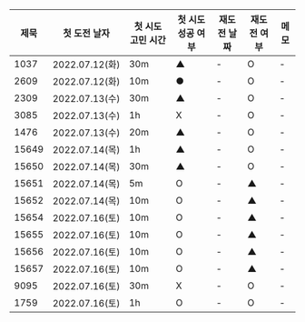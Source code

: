 |제묵|첫 도전 날자|첫 시도 고민 시간|첫 시도 성공 여부|재도전 날짜|재도전 여부|메모|
|---|-------|--------|---|---|---|---|
|1037|2022.07.12(화)|30m|▲|-|O|-|
|2609|2022.07.12(화)|10m|●|-|O|-|
|2309|2022.07.13(수)|30m|▲|-|O|-|
|3085|2022.07.13(수)|1h|X|-|O|-|
|1476|2022.07.13(수)|20m|▲|-|O|-|
|15649|2022.07.14(목)|1h|▲|-|O|-|
|15650|2022.07.14(목)|30m|▲|-|O|-|
|15651|2022.07.14(목)|5m|O|-|▲|-|
|15652|2022.07.14(목)|10m|O|-|▲|-|
|15654|2022.07.16(토)|10m|O|-|▲|-|
|15655|2022.07.16(토)|10m|O|-|▲|-|
|15656|2022.07.16(토)|10m|O|-|▲|-|
|15657|2022.07.16(토)|10m|O|-|▲|-|
|9095|2022.07.16(토)|30m|X|-|O|-|
|1759|2022.07.16(토)|1h|O|-|O|-|